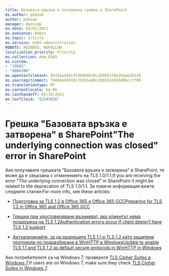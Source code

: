 ```yaml
---
title: Базовата връзка е затворена грешка в SharePoint
ms.author: pebaum
author: pebaum
manager: dansimp
ms.date: 04/01/2021
ms.audience: Admin
ms.topic: article
ms.service: o365-administration
ROBOTS: NOINDEX, NOFOLLOW
localization_priority: Priority
ms.collection: Adm_O365
ms.custom:
- "10802"
- "9006390"
ms.openlocfilehash: 0515ead28cdfdbdb9529c269b5170b294ab2b120
ms.sourcegitcommit: f4866e94918c7b591ad0cd3b58169d340bcc7f00
ms.translationtype: MT
ms.contentlocale: bg-BG
ms.lasthandoff: 05/19/2021
ms.locfileid: "52543026"
---
```

# <a name="the-underlying-connection-was-closed-error-in-sharepoint"></a><span data-ttu-id="dd8dd-102">Грешка "Базовата връзка е затворена" в SharePoint</span><span class="sxs-lookup"><span data-stu-id="dd8dd-102">"The underlying connection was closed" error in SharePoint</span></span>

<span data-ttu-id="dd8dd-103">Ако получавате грешката "Базовата връзка е затворена" в SharePoint, тя може да е свързана с отменението на TLS 1.0/1.1.</span><span class="sxs-lookup"><span data-stu-id="dd8dd-103">If you are receiving the error "The underlying connection was closed" in SharePoint it might be related to the deprecation of TLS 1.0/1.1.</span></span> <span data-ttu-id="dd8dd-104">За повече информация вижте следните статии:</span><span class="sxs-lookup"><span data-stu-id="dd8dd-104">For more info, see these articles:</span></span>

- [<span data-ttu-id="dd8dd-105">Подготовка за TLS 1,2 в Office 365 и Office 365 GCC</span><span class="sxs-lookup"><span data-stu-id="dd8dd-105">Preparing for TLS 1.2 in Office 365 and Office 365 GCC</span></span>](/microsoft-365/compliance/prepare-tls-1.2-in-office-365)

- [<span data-ttu-id="dd8dd-106">Грешки при удостоверяване възникват, ако клиентът няма поддръжка на TLS 1.2</span><span class="sxs-lookup"><span data-stu-id="dd8dd-106">Authentication errors occur if client doesn't have TLS 1.2 support</span></span>](https://review.docs.microsoft.com/sharepoint/troubleshoot/administration/authentication-errors-tls12-support)

- [<span data-ttu-id="dd8dd-107">Актуализирайте, за да разрешите TLS 1.1 и TLS 1.2 като защитени протоколи по подразбиране в WinHTTP в Windows</span><span class="sxs-lookup"><span data-stu-id="dd8dd-107">Update to enable TLS 1.1 and TLS 1.2 as default secure protocols in WinHTTP in Windows</span></span>](https://support.microsoft.com/topic/update-to-enable-tls-1-1-and-tls-1-2-as-default-secure-protocols-in-winhttp-in-windows-c4bd73d2-31d7-761e-0178-11268bb10392)

<span data-ttu-id="dd8dd-108">Ако потребителите са на Windows 7, проверете [TLS Cipher Suites в Windows 7](/windows/win32/secauthn/tls-cipher-suites-in-windows-7).</span><span class="sxs-lookup"><span data-stu-id="dd8dd-108">If users are on Windows 7, make sure they check [TLS Cipher Suites in Windows 7](/windows/win32/secauthn/tls-cipher-suites-in-windows-7).</span></span>